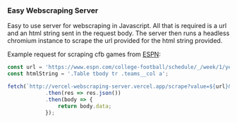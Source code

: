 ### Easy Webscraping Server

Easy to use server for webscraping in Javascript. All that is required is a url and an html string sent in the request body. The server then runs a headless chromium instance to scrape the url provided for the html string provided.

Example request for scraping cfb games from [ESPN](https://www.espn.com/college-football/schedule/_/week/1/year/2022/seasontype/2):
```javascript
const url = 'https://www.espn.com/college-football/schedule/_/week/1/year/2022/seasontype/2';
const htmlString = '.Table tbody tr .teams__col a';

fetch(`http://vercel-webscraping-server.vercel.app/scrape?value=${url}&value=${htmlString}`)
            .then(res => res.json())
            .then(body => {
                return body.data;
            });
```